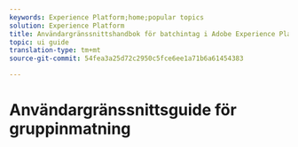 ```yaml
---
keywords: Experience Platform;home;popular topics
solution: Experience Platform
title: Användargränssnittshandbok för batchintag i Adobe Experience Platform
topic: ui guide
translation-type: tm+mt
source-git-commit: 54fea3a25d72c2950c5fce6ee1a71b6a61454383

---
```



# Användargränssnittsguide för gruppinmatning
